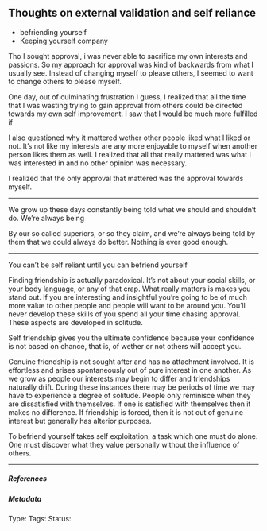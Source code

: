 ## Thoughts on external validation and self reliance  # 


- befriending yourself
- Keeping yourself company

Tho I sought approval, i was never able to sacrifice my own interests and passions. So my approach for approval was kind of backwards from what I usually see. Instead of changing myself to please others, I seemed to want to change others to please myself. 

One day, out of culminating frustration I guess, I realized that all the time that I was wasting trying to gain approval from others could be directed towards my own self improvement. I saw that I would be much more fulfilled if 

I also questioned why it mattered wether other people liked what I liked or not. It’s not like my interests are any more enjoyable to myself when another person likes them as well. I realized that all that really mattered was what I was interested in and no other opinion was necessary. 

I realized that the only approval that mattered was the approval towards myself.

___

We grow up these days constantly being told what we should and shouldn’t do. We’re always being 

By our so called superiors, or so they claim, and we’re always being told by them that we could always do better. Nothing is ever good enough.

___

You can’t be self reliant until you can befriend yourself

Finding friendship is actually paradoxical. It’s not about your social skills, or your body language, or any of that crap. What really matters is makes you stand out. If you are interesting and insightful you’re going to be of much more value to other people and people will want to be around you. You’ll never develop these skills of you spend all your time chasing approval. These aspects are developed in solitude.

Self friendship gives you the ultimate confidence because your confidence is not based on chance, that is, of wether or not others will accept you.

Genuine friendship is not sought after and has no attachment involved. It is effortless and arises spontaneously out of pure interest in one another. As we grow as people our interests may begin to differ and friendships naturally drift. During these instances there may be periods of time we may have to experience a degree of solitude. People only reminisce when they are dissatisfied with themselves. If one is satisfied with themselves then it makes no difference. If friendship is forced, then it is not out of genuine interest but generally has alterior purposes.

To befriend yourself takes self exploitation, a task which one must do alone. One must discover what they value personally without the influence of others. 

___

##### References



##### Metadata

Type: 
Tags:
Status: 